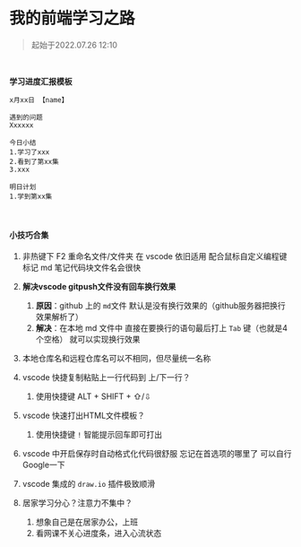 # 我的前端学习之路

> 起始于2022.07.26 12:10

​	

**学习进度汇报模板**

```apl
x月xx日 【name】

遇到的问题
Xxxxxx

今日小结
1.学习了xxx
2.看到了第xx集
3.xxx

明日计划
1.学到第xx集
```

​	

#### 小技巧合集

1. 非热键下 F2 重命名文件/文件夹 在 vscode 依旧适用 配合鼠标自定义编程键 标记 md 笔记代码块文件名会很快
2. **解决vscode gitpush文件没有回车换行效果**
   1. **原因**：github 上的 `md`文件 默认是没有换行效果的（github服务器把换行效果解析了）
   2. **解决**：在本地 md 文件中  直接在要换行的语句最后打上 `Tab` 键（也就是4个空格） 就可以实现换行效果
3. 本地仓库名和远程仓库名可以不相同，但尽量统一名称
4. vscode 快捷复制粘贴上一行代码到 上/下一行？
   1. 使用快捷键  ALT + SHIFT + ⇧/⇩

5. vscode 快速打出HTML文件模板？
   1. 使用快捷键  `!`  智能提示回车即可打出

6. vscode 中开启保存时自动格式化代码很舒服 忘记在首选项的哪里了 可以自行Google一下
7. vscode 集成的 `draw.io` 插件极致顺滑
8. 居家学习分心？注意力不集中？
   1. 想象自己是在居家办公，上班
   2. 看网课不关心进度条，进入心流状态


